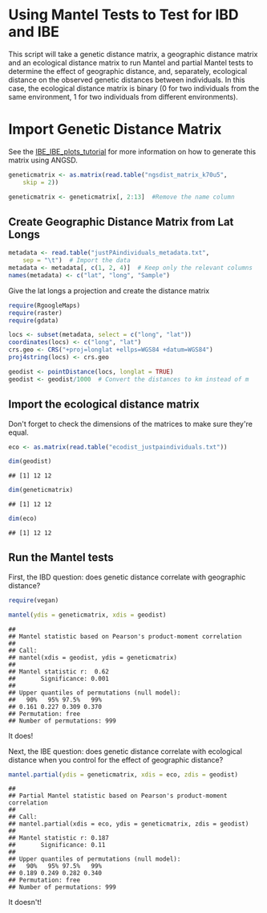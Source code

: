 Using Mantel Tests to Test for IBD and IBE
================

This script will take a genetic distance matrix, a geographic distance matrix and an ecological distance matrix to run Mantel and partial Mantel tests to determine the effect of geographic distance, and, separately, ecological distance on the observed genetic distances between individuals. In this case, the ecological distance matrix is binary (0 for two individuals from the same environment, 1 for two individuals from different environments).

Import Genetic Distance Matrix
==============================

See the [IBE\_IBE\_plots\_tutorial](https://github.com/alexkrohn/LavaFlowLizards/blob/master/IBE_IBD_plots_tutorial.md) for more information on how to generate this matrix using ANGSD.

``` r
geneticmatrix <- as.matrix(read.table("ngsdist_matrix_k70u5", 
    skip = 2))

geneticmatrix <- geneticmatrix[, 2:13]  #Remove the name column
```

Create Geographic Distance Matrix from Lat Longs
------------------------------------------------

``` r
metadata <- read.table("justPAindividuals_metadata.txt", 
    sep = "\t")  # Import the data
metadata <- metadata[, c(1, 2, 4)]  # Keep only the relevant columns
names(metadata) <- c("lat", "long", "Sample")
```

Give the lat longs a projection and create the distance matrix

``` r
require(RgoogleMaps)
require(raster)
require(gdata)
```

``` r
locs <- subset(metadata, select = c("long", "lat"))
coordinates(locs) <- c("long", "lat")
crs.geo <- CRS("+proj=longlat +ellps=WGS84 +datum=WGS84")
proj4string(locs) <- crs.geo

geodist <- pointDistance(locs, longlat = TRUE)
geodist <- geodist/1000  # Convert the distances to km instead of m
```

Import the ecological distance matrix
-------------------------------------

Don't forget to check the dimensions of the matrices to make sure they're equal.

``` r
eco <- as.matrix(read.table("ecodist_justpaindividuals.txt"))

dim(geodist)
```

    ## [1] 12 12

``` r
dim(geneticmatrix)
```

    ## [1] 12 12

``` r
dim(eco)
```

    ## [1] 12 12

Run the Mantel tests
--------------------

First, the IBD question: does genetic distance correlate with geographic distance?

``` r
require(vegan)
```

``` r
mantel(ydis = geneticmatrix, xdis = geodist)
```

    ## 
    ## Mantel statistic based on Pearson's product-moment correlation 
    ## 
    ## Call:
    ## mantel(xdis = geodist, ydis = geneticmatrix) 
    ## 
    ## Mantel statistic r:  0.62 
    ##       Significance: 0.001 
    ## 
    ## Upper quantiles of permutations (null model):
    ##   90%   95% 97.5%   99% 
    ## 0.161 0.227 0.309 0.370 
    ## Permutation: free
    ## Number of permutations: 999

It does!

Next, the IBE question: does genetic distance correlate with ecological distance when you control for the effect of geographic distance?

``` r
mantel.partial(ydis = geneticmatrix, xdis = eco, zdis = geodist)
```

    ## 
    ## Partial Mantel statistic based on Pearson's product-moment correlation 
    ## 
    ## Call:
    ## mantel.partial(xdis = eco, ydis = geneticmatrix, zdis = geodist) 
    ## 
    ## Mantel statistic r: 0.187 
    ##       Significance: 0.11 
    ## 
    ## Upper quantiles of permutations (null model):
    ##   90%   95% 97.5%   99% 
    ## 0.189 0.249 0.282 0.340 
    ## Permutation: free
    ## Number of permutations: 999

It doesn't!
